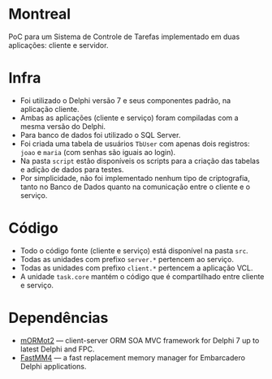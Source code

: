# Montreal

PoC para um Sistema de Controle de Tarefas implementado em duas aplicações: cliente e servidor.

# Infra

- Foi utilizado o Delphi versão 7 e seus componentes padrão, na aplicação cliente.
- Ambas as aplicações (cliente e serviço) foram compiladas com a mesma versão do Delphi.
- Para banco de dados foi utilizado o SQL Server.
- Foi criada uma tabela de usuários `TbUser` com apenas dois registros: `joao` e `maria` (com senhas são iguais ao login).
- Na pasta `script` estão disponíveis os scripts para a criação das tabelas e adição de dados para testes.
- Por simplicidade, não foi implementado nenhum tipo de criptografia, tanto no Banco de Dados quanto na comunicação entre o cliente e o serviço.

# Código

- Todo o código fonte (cliente e serviço) está disponível na pasta `src`.
- Todas as unidades com prefixo `server.*` pertencem ao serviço.
- Todas as unidades com prefixo `client.*` pertencem a aplicação VCL.
- A unidade `task.core` mantém o código que é compartilhado entre cliente e serviço.


# Dependências

- [mORMot2](https://github.com/synopse/mORMot2) — client-server ORM SOA MVC framework for Delphi 7 up to latest Delphi and FPC.
- [FastMM4](https://github.com/pleriche/FastMM4) — a fast replacement memory manager for Embarcadero Delphi applications.
